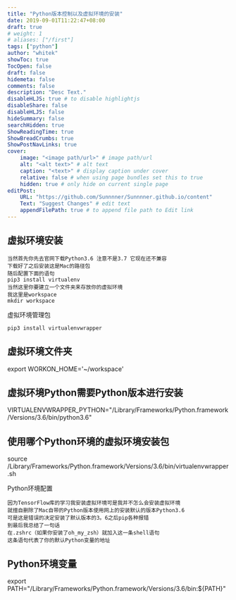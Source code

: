 ```yaml
---
title: "Python版本控制以及虚拟环境的安装"
date: 2019-09-01T11:22:47+08:00
draft: true
# weight: 1
# aliases: ["/first"]
tags: ["python"]
author: "whitek"
showToc: true
TocOpen: false
draft: false
hidemeta: false
comments: false
description: "Desc Text."
disableHLJS: true # to disable highlightjs
disableShare: false
disableHLJS: false
hideSummary: false
searchHidden: true
ShowReadingTime: true
ShowBreadCrumbs: true
ShowPostNavLinks: true
cover:
    image: "<image path/url>" # image path/url
    alt: "<alt text>" # alt text
    caption: "<text>" # display caption under cover
    relative: false # when using page bundles set this to true
    hidden: true # only hide on current single page
editPost:
    URL: "https://github.com/Sunnnner/Sunnnner.github.io/content"
    Text: "Suggest Changes" # edit text
    appendFilePath: true # to append file path to Edit link
---
```


## 虚拟环境安装

    当然首先你先去官网下载Python3.6 注意不是3.7 它现在还不兼容
    下载好了之后安装这是Mac的路径包
    随后配置下面的语句
    pip3 install virtualenv
    当然这里你要建立一个文件夹来存放你的虚拟环境
    我这里是workspace
    mkdir workspace

虚拟环境管理包

    pip3 install virtualenvwrapper

## 虚拟环境文件夹

export WORKON_HOME='~/workspace'

## 虚拟环境Python需要Python版本进行安装

VIRTUALENVWRAPPER_PYTHON="/Library/Frameworks/Python.framework/Versions/3.6/bin/python3.6"

## 使用哪个Python环境的虚拟环境安装包

source  /Library/Frameworks/Python.framework/Versions/3.6/bin/virtualenvwrapper.sh

Python环境配置

    因为TensorFlow库的学习我安装虚拟环境可是我并不怎么会安装虚拟环境
    就擅自删除了Mac自带的Python版本使用网上的安装默认的版本Python3.6
    可是这是错误的决定安装了默认版本的3。6之后pip各种报错
    到最后我总结了一句话
    在.zshrc（如果你安装了oh_my_zsh）就加入这一条shell语句
    这条语句代表了你的默认Python变量的地址
## Python环境变量

export PATH="/Library/Frameworks/Python.framework/Versions/3.6/bin:${PATH}"